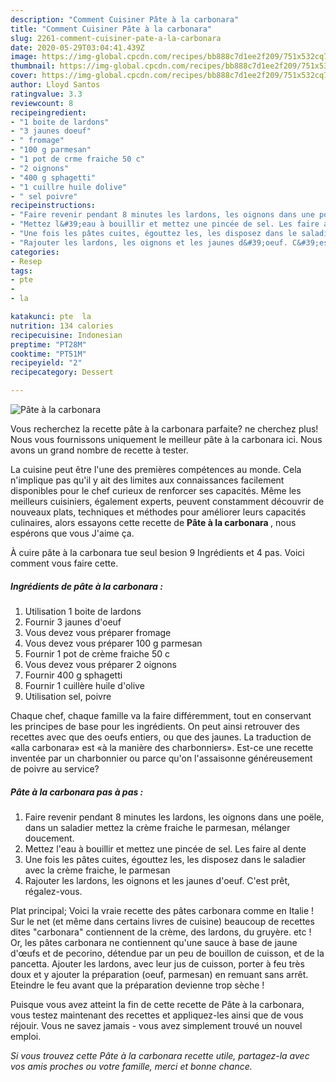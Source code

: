 ```yaml
---
description: "Comment Cuisiner Pâte à la carbonara"
title: "Comment Cuisiner Pâte à la carbonara"
slug: 2261-comment-cuisiner-pate-a-la-carbonara
date: 2020-05-29T03:04:41.439Z
image: https://img-global.cpcdn.com/recipes/bb888c7d1ee2f209/751x532cq70/pate-a-la-carbonara-photo-principale-de-la-recette.jpg
thumbnail: https://img-global.cpcdn.com/recipes/bb888c7d1ee2f209/751x532cq70/pate-a-la-carbonara-photo-principale-de-la-recette.jpg
cover: https://img-global.cpcdn.com/recipes/bb888c7d1ee2f209/751x532cq70/pate-a-la-carbonara-photo-principale-de-la-recette.jpg
author: Lloyd Santos
ratingvalue: 3.3
reviewcount: 8
recipeingredient:
- "1 boite de lardons"
- "3 jaunes doeuf"
- " fromage"
- "100 g parmesan"
- "1 pot de crme fraiche 50 c"
- "2 oignons"
- "400 g sphagetti"
- "1 cuillre huile dolive"
- " sel poivre"
recipeinstructions:
- "Faire revenir pendant 8 minutes les lardons, les oignons dans une poële, dans un saladier mettez la crème fraiche le parmesan, mélanger doucement."
- "Mettez l&#39;eau à bouillir et mettez une pincée de sel. Les faire al dente"
- "Une fois les pâtes cuites, égouttez les, les disposez dans le saladier avec la crème fraiche, le parmesan"
- "Rajouter les lardons, les oignons et les jaunes d&#39;oeuf. C&#39;est prêt, régalez-vous."
categories:
- Resep
tags:
- pte
- 
- la

katakunci: pte  la 
nutrition: 134 calories
recipecuisine: Indonesian
preptime: "PT28M"
cooktime: "PT51M"
recipeyield: "2"
recipecategory: Dessert

---
```



![Pâte à la carbonara](https://img-global.cpcdn.com/recipes/bb888c7d1ee2f209/751x532cq70/pate-a-la-carbonara-photo-principale-de-la-recette.jpg)

Vous recherchez la recette pâte à la carbonara parfaite? ne cherchez plus! Nous vous fournissons uniquement le meilleur pâte à la carbonara ici. Nous avons un grand nombre de recette à tester.

La cuisine peut être l'une des premières compétences au monde. Cela n'implique pas qu'il y ait des limites aux connaissances facilement disponibles pour le chef curieux de renforcer ses capacités. Même les meilleurs cuisiniers, également experts, peuvent constamment découvrir de nouveaux plats, techniques et méthodes pour améliorer leurs capacités culinaires, alors essayons cette recette de <strong> Pâte à la carbonara </strong>, nous espérons que vous J'aime ça.

<!--inarticleads1-->

À cuire pâte à la carbonara tue seul besion 9 Ingrédients et 4 pas. Voici comment vous faire cette.

##### Ingrédients de pâte à la carbonara :

1. Utilisation 1 boite de lardons
1. Fournir 3 jaunes d&#39;oeuf
1. Vous devez vous préparer  fromage
1. Vous devez vous préparer 100 g parmesan
1. Fournir 1 pot de crème fraiche 50 c
1. Vous devez vous préparer 2 oignons
1. Fournir 400 g sphagetti
1. Fournir 1 cuillère huile d&#39;olive
1. Utilisation  sel, poivre


Chaque chef, chaque famille va la faire différemment, tout en conservant les principes de base pour les ingrédients. On peut ainsi retrouver des recettes avec que des oeufs entiers, ou que des jaunes. La traduction de «alla carbonara» est «à la manière des charbonniers». Est-ce une recette inventée par un charbonnier ou parce qu&#39;on l&#39;assaisonne généreusement de poivre au service? 

<!--inarticleads2-->

##### Pâte à la carbonara pas à pas :

1. Faire revenir pendant 8 minutes les lardons, les oignons dans une poële, dans un saladier mettez la crème fraiche le parmesan, mélanger doucement.
1. Mettez l&#39;eau à bouillir et mettez une pincée de sel. Les faire al dente
1. Une fois les pâtes cuites, égouttez les, les disposez dans le saladier avec la crème fraiche, le parmesan
1. Rajouter les lardons, les oignons et les jaunes d&#39;oeuf. C&#39;est prêt, régalez-vous.


Plat principal; Voici la vraie recette des pâtes carbonara comme en Italie ! Sur le net (et même dans certains livres de cuisine) beaucoup de recettes dites &#34;carbonara&#34; contiennent de la crème, des lardons, du gruyère. etc ! Or, les pâtes carbonara ne contiennent qu&#39;une sauce à base de jaune d&#39;œufs et de pecorino, détendue par un peu de bouillon de cuisson, et de la pancetta. Ajouter les lardons, avec leur jus de cuisson, porter à feu très doux et y ajouter la préparation (oeuf, parmesan) en remuant sans arrêt. Eteindre le feu avant que la préparation devienne trop sèche ! 

<!--inarticleads1-->

<p>
Puisque vous avez atteint la fin de cette recette de Pâte à la carbonara, vous testez maintenant des recettes et appliquez-les ainsi que de vous réjouir. Vous ne savez jamais - vous avez simplement trouvé un nouvel emploi.
</p>

<p>
<i>Si vous trouvez cette Pâte à la carbonara recette utile, partagez-la avec vos amis proches ou votre famille, merci et bonne chance.</i>
</p>

